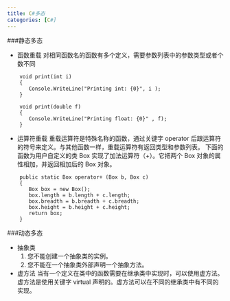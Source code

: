 ```yaml
---
title: C#多态
categories: [C#]
---
```


###静态多态
- 函数重载
对相同函数名的函数有多个定义，需要参数列表中的参数类型或者个数不同
```
    void print(int i)
    {
       Console.WriteLine("Printing int: {0}", i );
    }

    void print(double f)
    {
       Console.WriteLine("Printing float: {0}" , f);
    }
```
- 运算符重载
重载运算符是特殊名称的函数，通过关键字 operator 后跟运算符的符号来定义。与其他函数一样，重载运算符有返回类型和参数列表。
下面的函数为用户自定义的类 Box 实现了加法运算符（+）。它把两个 Box 对象的属性相加，并返回相加后的 Box 对象。
```
    public static Box operator+ (Box b, Box c)
    {
       Box box = new Box();
       box.length = b.length + c.length;
       box.breadth = b.breadth + c.breadth;
       box.height = b.height + c.height;
       return box;
    }
```
###动态多态
- 抽象类
   1. 您不能创建一个抽象类的实例。
   2. 您不能在一个抽象类外部声明一个抽象方法。
- 虚方法
当有一个定义在类中的函数需要在继承类中实现时，可以使用虚方法。虚方法是使用关键字 virtual 声明的。虚方法可以在不同的继承类中有不同的实现。
